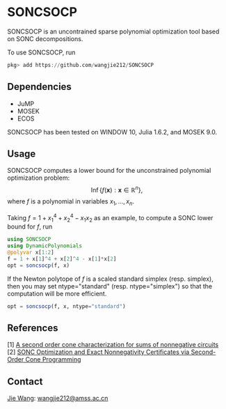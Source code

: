 # SONCSOCP
SONCSOCP is an uncontrained sparse polynomial optimization tool based on SONC decompositions.

To use SONCSOCP, run
```Julia
pkg> add https://github.com/wangjie212/SONCSOCP
 ```

## Dependencies
- JuMP
- MOSEK
- ECOS

SONCSOCP has been tested on WINDOW 10, Julia 1.6.2, and MOSEK 9.0.
## Usage
SONCSOCP computes a lower bound for the unconstrained polynomial optimization problem:
$$\text{Inf}\,\{f(\mathbf{x}): \mathbf{x}\in\mathbb{R}^n\},$$
where $f$ is a polynomial in variables $x_1,\ldots,x_n$.

Taking $f=1+x_1^4+x_2^4-x_1x_2$ as an example, to compute a SONC lower bound for $f$, run
```Julia
using SONCSOCP
using DynamicPolynomials
@polyvar x[1:2]
f = 1 + x[1]^4 + x[2]^4 - x[1]*x[2]
opt = soncsocp(f, x)
```

If the Newton polytope of $f$ is a scaled standard simplex (resp. simplex), then you may set ntype="standard" (resp. ntype="simplex") so that the computation will be more efficient.
```Julia
opt = soncsocp(f, x, ntype="standard")
```

## References
[1] [A second order cone characterization for sums of nonnegative circuits](https://arxiv.org/abs/1906.06179)  
[2] [SONC Optimization and Exact Nonnegativity Certificates via Second-Order Cone Programming](https://arxiv.org/abs/2012.07903)  

## Contact
[Jie Wang](https://wangjie212.github.io/jiewang/): wangjie212@amss.ac.cn
